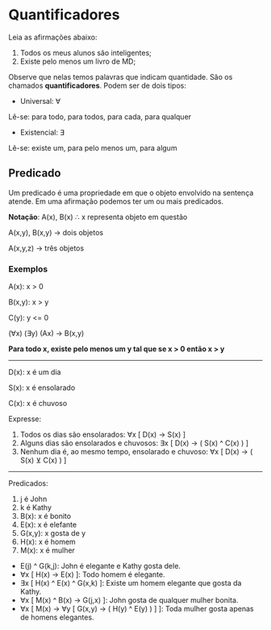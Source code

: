 # Quantificadores
Leia as afirmações abaixo:

1. Todos os meus alunos são inteligentes;
2. Existe pelo menos um livro de MD;

Observe que nelas temos palavras que indicam quantidade. São os chamados **quantificadores**. Podem ser de dois tipos:

- Universal: ∀

Lê-se: para todo, para todos, para cada, para qualquer

- Existencial: ∃

Lê-se: existe um, para pelo menos um, para algum

## Predicado
Um predicado é uma propriedade em que o objeto envolvido na sentença atende. Em uma afirmação podemos ter um ou mais predicados.

**Notação**: A(x), B(x) ∴ x representa objeto em questão

A(x,y), B(x,y) -> dois objetos

A(x,y,z) -> três objetos

### Exemplos
A(x): x > 0

B(x,y): x > y

C(y): y <= 0

(∀x) (∃y) (Ax) -> B(x,y)

**Para todo x, existe pelo menos um y tal que se x > 0 então x > y**

---

D(x): x é um dia

S(x): x é ensolarado

C(x): x é chuvoso

Expresse:

1. Todos os dias são ensolarados: ∀x [ D(x) -> S(x) ]
2. Alguns dias são ensolarados e chuvosos: ∃x [ D(x) -> ( S(x) ^ C(x) ) ]
3. Nenhum dia é, ao mesmo tempo, ensolarado e chuvoso: ∀x [ D(x) -> ( S(x) ⊻ C(x) ) ]

---

Predicados:

1. j é John
2. k é Kathy
3. B(x): x é bonito
4. E(x): x é elefante
5. G(x,y): x gosta de y
6. H(x): x é homem
7. M(x): x é mulher


- E(j) ^ G(k,j): John é elegante e Kathy gosta dele.
- ∀x [ H(x) -> E(x) ]: Todo homem é elegante.
- ∃x [ H(x) ^ E(x) ^ G(x,k) ]: Existe um homem elegante que gosta da Kathy.
- ∀x [ M(x) ^ B(x) -> G(j,x) ]: John gosta de qualquer mulher bonita.
- ∀x [ M(x) -> ∀y [ G(x,y) -> ( H(y) ^ E(y) ) ] ]: Toda mulher gosta apenas de homens elegantes.
